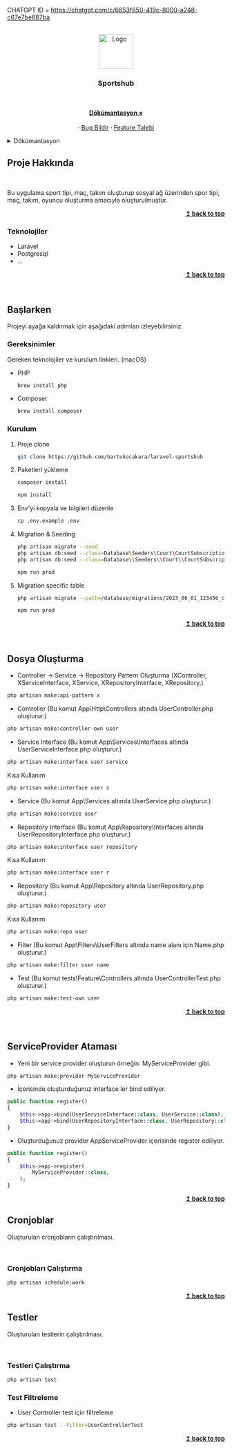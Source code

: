 CHATGPT ID = https://chatgpt.com/c/6853f850-419c-8000-a248-c67e7be687ba

<a name="readme-top"></a>

<!-- PROJECT LOGO -->
<br />
<div align="center">
    <img src="public/images/logo-color.png" alt="Logo" width="80" height="80">
  <h3 align="center">Sportshub</h3>

  <p align="center">
    <br />
    <br />
    <a href=""><strong>Dökümantasyon »</strong></a>
    <br />
    <br />
    ·
    <a href="">Bug Bildir</a>
    ·
    <a href="">Feature Talebi</a>
  </p>
</div>

<!-- TABLE OF CONTENTS -->
<details>
  <summary>Dökümantasyon</summary>
  <ol>
    <li>
      <a href="#proje-hakkinda">Proje Hakkında</a>
        <ul>
            <li><a href="#teknolojiler">Teknolojiler</a></li>
        </ul>
    </li>
    <li>
        <a href="#baslarken">Başlarken</a>
        <ul>
            <li><a href="#gereksinimler">Gereksinimler</a></li>
            <li><a href="#kurulum">Kurulum</a></li>
        </ul>
    </li>
    <li><a href="#dosya-olusturma">Dosya Oluşturma</a></li>
    <li><a href="#serviceProvider-atamasi">ServiceProvider Ataması</a></li>
    <li><a href="#cronjob-calistirma">Cronjoblar</a></li>
    <li>
        <a href="#testler">Testler</a>
        <ul>
            <li><a href="#testleri-calistirma">Testleri Çalıştırma</a></li>
            <li><a href="#test-filtreleme">Test Filtreleme</a></li>
        </ul>
    </li>
    <li>
        <a href="http://findeks.test/api/docs">Api Dökümantasyon</a>
    </li>
  </ol>
</details>

<!-- ABOUT THE PROJECT -->
## Proje Hakkında

<a name="proje-hakkinda"></a>
<br />

Bu uygulama sport tipi, maç, takım oluşturup sosyal ağ üzerinden spor tipi, maç, takım, oyuncu oluşturma amacıyla oluşturulmuştur.

<div align="right"><b><a href="#readme-top">↥ back to top</a></b></div>

### Teknolojiler

* Laravel
* Postgresql
* ...

<div align="right"><b><a href="#readme-top">↥ back to top</a></b></div>

<!-- GETTING STARTED -->

<a name="baslarken"></a>
<br />

## Başlarken

Projeyi ayağa kaldırmak için aşağıdaki adımları izleyebilirsiniz.

### Gereksinimler

Gereken teknolojiler ve kurulum linkleri. (macOS)
* PHP

  ```sh
  brew install php
  ```
* Composer

  ```sh
  brew install composer
  ```

### Kurulum

1. Proje clone

   ```sh
   git clone https://github.com/bartukocakara/laravel-sportshub
   ```
2. Paketleri yükleme

   ```sh
   composer install
   ```
   ```sh
   npm install
   ```
3. Env'yi kopyala ve bilgileri düzenle

   ```sh
   cp .env.example .env
   ```
4. Migration & Seeding

   ```sh
   php artisan migrate --seed
   php artisan db:seed --class=Database\Seeders\Court\CourtSubscriptionOwnerSeeder (WINDOWS)
   php artisan db:seed --class=Database\\Seeders\\Court\\CourtSubscriptionSeeder (MAC)  
   ```
   ```sh
   npm run prod
   ```
5. Migration specific table

   ```sh
   php artisan migrate --path=/database/migrations/2023_06_01_123456_create_table_name.php
   ```
   ```sh
   npm run prod
   ```

<div align="right"><b><a href="#readme-top">↥ back to top</a></b></div>

<a name="dosya-olusturma"></a>
<br />

## Dosya Oluşturma
* Controller -> Service -> Repository Pattern Oluşturma 
(XController, XServiceInterface, XService, XRepositoryInterface, XRepository,)
```sh
php artisan make:api-pattern x
```

* Controller (Bu komut App\Http\Controllers altında UserController.php oluşturur.)
```sh
php artisan make:controller-own user
```
* Service Interface (Bu komut App\Services\Interfaces altında UserServiceInterface.php oluşturur.)
```sh
php artisan make:interface user service
```
Kısa Kullanım
```sh
php artisan make:interface user s
```
* Service (Bu komut App\Services altında UserService.php oluşturur.)
```sh
php artisan make:service user
```
* Repository Interface (Bu komut App\Repository\Interfaces altında UserRepositoryInterface.php oluşturur.)
```sh
php artisan make:interface user repository
```
Kısa Kullanım
```sh
php artisan make:interface user r
```
* Repository (Bu komut App\Repository altında UserRepository.php oluşturur.)
```sh
php artisan make:repository user
```
Kısa Kullanım
```sh
php artisan make:repo user
```
* Filter (Bu komut App\Filters\UserFilters altında name alanı için Name.php oluşturur.)
```sh
php artisan make:filter user name
```
* Test (Bu komut tests\Feature\Controllers altında UserControllerTest.php oluşturur.)
```sh
php artisan make:test-own user
```

<div align="right"><b><a href="#readme-top">↥ back to top</a></b></div>

<a name="serviceProvider-atamasi"></a>
<br />

## ServiceProvider Ataması
* Yeni bir service provider oluşturun örneğin: MyServiceProvider gibi.
```sh
php artisan make:provider MyServiceProvider
```
* İçerisinde oluşturduğunuz interface ler bind ediliyor.
```php
public function register()
{
    $this->app->bind(UserServiceInterface::class, UserService::class);
    $this->app->bind(UserRepositoryInterface::class, UserRepository::class);
}
```
* Oluşturduğunuz provider AppServiceProvider içerisinde register ediliyor.
```php
public function register()
{
    $this->app->register(
        MyServiceProvider::class,
    );
}
```

<div align="right"><b><a href="#readme-top">↥ back to top</a></b></div>

## Cronjoblar

Oluşturulan cronjobların çalıştırılması.

<a name="cronjob-calistirma"></a>
<br />

### Cronjobları Çalıştırma
```sh
php artisan schedule:work
```

<div align="right"><b><a href="#readme-top">↥ back to top</a></b></div>

## Testler

Oluşturulan testlerin çalıştırılması.

<a name="testleri-calistirma"></a>
<br />

### Testleri Çalıştırma
```sh
php artisan test
```

### Test Filtreleme
* User Controller test için filtreleme
```sh
php artisan test --filter=UserControllerTest
```

<div align="right"><b><a href="#readme-top">↥ back to top</a></b></div>

